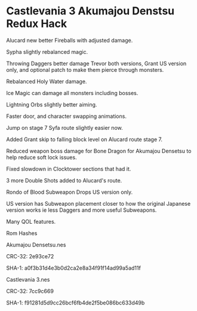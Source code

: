 # Castlevania 3 Akumajou Denstsu Redux Hack

Alucard new better Fireballs with adjusted damage.

Sypha slightly rebalanced magic.

Throwing Daggers better damage Trevor both versions, Grant US version only, and optional patch to make them pierce through monsters.

Rebalanced Holy Water damage.

Ice Magic can damage all monsters including bosses.

Lightning Orbs slightly better aiming.

Faster door, and character swapping animations.

Jump on stage 7 Syfa route slightly easier now.

Added Grant skip to falling block level on Alucard route stage 7.

Reduced weapon boss damage for Bone Dragon for Akumajou Densetsu to help reduce soft lock issues.

Fixed slowdown in Clocktower sections that had it.

3 more Double Shots added to Alucard's route.

Rondo of Blood Subweapon Drops US version only.

US version has Subweapon placement closer to how the original Japanese version works ie less Daggers and more useful Subweapons.

Many QOL features.

Rom Hashes

Akumajou Densetsu.nes

CRC-32: 2e93ce72

SHA-1: a0f3b31d4e3b0d2ca2e8a34f91f14ad99a5ad11f

Castlevania 3.nes

CRC-32: 7cc9c669

SHA-1: f91281d5d9cc26bcf6fb4de2f5be086bc633d49b







